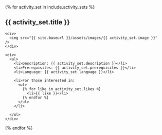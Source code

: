 {% for activity_set in include.activity_sets %}
  <div class="activity_set">
    <h2>{{ activity_set.title }}</h2>

    <div>
      <img src="{{ site.baseurl }}/assets/images/{{ activity_set.image }}" />
    </div>

    <div>
      <ul>
        <li>Description: {{ activity_set.description }}</li>
        <li>Prerequisites: {{ activity_set.prerequisites }}</li>
        <li>Language: {{ activity_set.language }}</li>

        <li>For those interested in:
          <ul>
            {% for like in activity_set.likes %}
              <li>{{ like }}</li>
            {% endfor %}
          </ul>
        </li>

      </ul>
    </div>
  </div>
{% endfor %}
